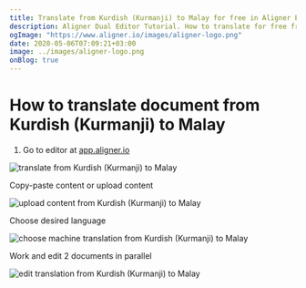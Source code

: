 ```yaml
---
title: Translate from Kurdish (Kurmanji) to Malay for free in Aligner Editor
description: Aligner Dual Editor Tutorial. How to translate for free from Kurdish (Kurmanji) to Malay. Aligner is multilingual document management platform. 
ogImage: "https://www.aligner.io/images/aligner-logo.png"
date: 2020-05-06T07:09:21+03:00
image: ../images/aligner-logo.png
onBlog: true
---
```


# How to translate document from Kurdish (Kurmanji) to Malay

1. Go to editor at [app.aligner.io](https://app.aligner.io "Aligner App web page")

![translate from Kurdish (Kurmanji) to Malay](../aligner-blank-editor.png "translate from Kurdish (Kurmanji) to Malay")

Copy-paste content or upload content

![upload content from Kurdish (Kurmanji) to Malay](../aligner-uploaded-document.png "upload content from Kurdish (Kurmanji) to Malay")

Choose desired language

![choose machine translation from Kurdish (Kurmanji) to Malay](../aligner-language-dropdown.png "choose machine translation from Kurdish (Kurmanji) to Malay")

Work and edit 2 documents in parallel

![edit translation from Kurdish (Kurmanji) to Malay](../aligner-double-sitded-editor.png "edit translation from Kurdish (Kurmanji) to Malay")

